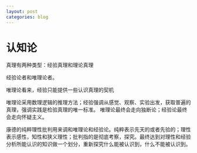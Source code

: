 ```yaml
---
layout: post
categories: blog
---
```


# 认知论

真理有两种类型：经验真理和理论真理

经验论者和唯理论者。

唯理论看来，经验只能提供一些认识真理的契机

唯理论采用数理逻辑的推理方法；经验强调从感觉、观察、实验出发，获取普遍的真理，强调实践是检验真理的唯一标准。  唯理论最终会走向独断论；经验论最终会走向怀疑主义。

康德的纯粹理性批判用来调和唯理论和经验论。纯粹表示先天的或者先验的；理性表示感性，知性和狭义理性；批判指的是彻底考察，探究。最终达到对理性和经验分析所能认识的知识做一个划分，重新探究什么能被认识到，什么不能被认识到。

